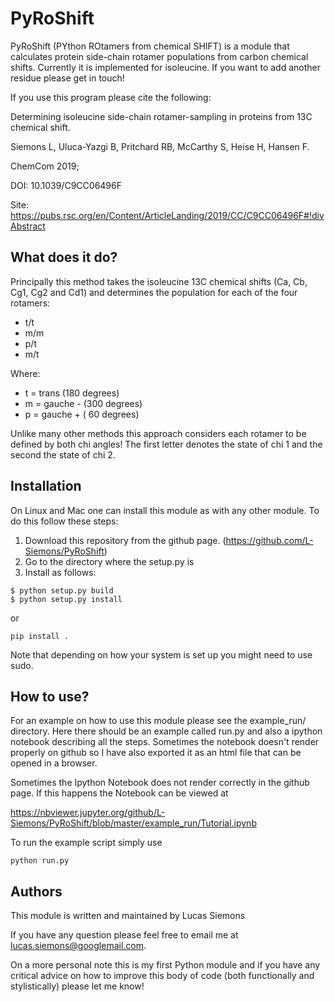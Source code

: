 
PyRoShift
=========

PyRoShift (PYthon ROtamers from chemical SHIFT) is a module that
calculates protein side-chain rotamer populations from carbon
chemical shifts. Currently it is implemented for isoleucine.
If you want to add another residue please get in touch!

If you use this program please cite the following:

Determining isoleucine side-chain rotamer-sampling in proteins from 13C chemical shift.

Siemons L, Uluca-Yazgi B, Pritchard RB, McCarthy S, Heise H, Hansen F.

ChemCom 2019;

DOI:  10.1039/C9CC06496F

Site: https://pubs.rsc.org/en/Content/ArticleLanding/2019/CC/C9CC06496F#!divAbstract

What does it do?
----------------


Principally this method takes the isoleucine 13C chemical shifts
(Ca, Cb, Cg1, Cg2 and Cd1) and determines the population
for each of the four rotamers:

- t/t
- m/m
- p/t
- m/t

Where:
- t = trans     (180 degrees)
- m = gauche -  (300 degrees)
- p = gauche +  ( 60 degrees)

Unlike many other methods this approach considers each rotamer to
be defined by both chi angles! The first letter denotes the state of chi 1 and the
second the state of chi 2.


Installation
------------


On Linux and Mac one can install this module as with any other module. To do this follow these steps:

1. Download this repository from the github page. (https://github.com/L-Siemons/PyRoShift)
2. Go to the directory where the setup.py is
3. Install as follows:
```
$ python setup.py build
$ python setup.py install
```
or
```
pip install .
```
Note that depending on how your system is set up
you might need to use sudo.


How to use?
-----------

For an example on how to use this module please see the example_run/ directory.
Here there should be an example called run.py and also a ipython notebook describing all the
steps. Sometimes the notebook doesn't render properly on github so I have also exported it as
an html file that can be opened in a browser.

Sometimes the Ipython Notebook does not render correctly in the github page. If this happens the
Notebook can be viewed at

https://nbviewer.jupyter.org/github/L-Siemons/PyRoShift/blob/master/example_run/Tutorial.ipynb

To run the example script simply use
```
python run.py
```


Authors
-------

This module is written and maintained by
Lucas Siemons

If you have any question please feel free to
email me at lucas.siemons@googlemail.com.

On a more personal note this is my first Python
module and if you have any critical advice on how to
improve this body of code (both functionally and stylistically)
please let me know!
